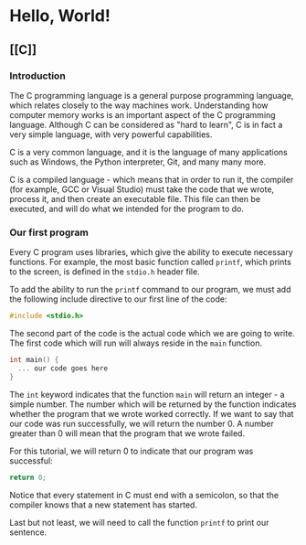 # Hello, World!
[[C]]
---

### Introduction

The C programming language is a general purpose programming language, which relates closely to the way machines work. Understanding how computer memory works is an important aspect of the C programming language. Although C can be considered as "hard to learn", C is in fact a very simple language, with very powerful capabilities.

C is a very common language, and it is the language of many applications such as Windows, the Python interpreter, Git, and many many more.

C is a compiled language - which means that in order to run it, the compiler (for example, GCC or Visual Studio) must take the code that we wrote, process it, and then create an executable file. This file can then be executed, and will do what we intended for the program to do.

### Our first program

Every C program uses libraries, which give the ability to execute necessary functions. For example, the most basic function called `printf`, which prints to the screen, is defined in the `stdio.h` header file.

To add the ability to run the `printf` command to our program, we must add the following include directive to our first line of the code:

```c
#include <stdio.h>
```

The second part of the code is the actual code which we are going to write. The first code which will run will always reside in the `main` function.

```c
int main() {
  ... our code goes here
}
```

The `int` keyword indicates that the function `main` will return an integer - a simple number. The number which will be returned by the function indicates whether the program that we wrote worked correctly. If we want to say that our code was run successfully, we will return the number 0. A number greater than 0 will mean that the program that we wrote failed.

For this tutorial, we will return 0 to indicate that our program was successful:

```c
return 0;
```

Notice that every statement in C must end with a semicolon, so that the compiler knows that a new statement has started.

Last but not least, we will need to call the function `printf` to print our sentence.